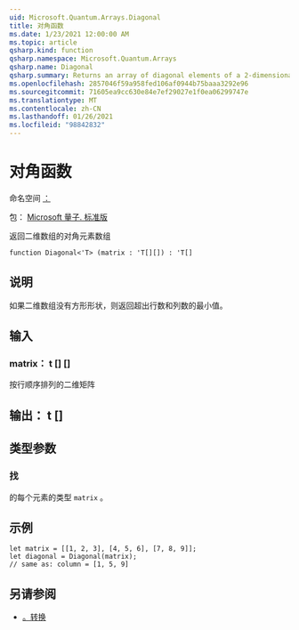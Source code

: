 ```yaml
---
uid: Microsoft.Quantum.Arrays.Diagonal
title: 对角函数
ms.date: 1/23/2021 12:00:00 AM
ms.topic: article
qsharp.kind: function
qsharp.namespace: Microsoft.Quantum.Arrays
qsharp.name: Diagonal
qsharp.summary: Returns an array of diagonal elements of a 2-dimensional array
ms.openlocfilehash: 2857046f59a958fed106af0944b75baaa3292e96
ms.sourcegitcommit: 71605ea9cc630e84e7ef29027e1f0ea06299747e
ms.translationtype: MT
ms.contentlocale: zh-CN
ms.lasthandoff: 01/26/2021
ms.locfileid: "98842832"
---
```

# <a name="diagonal-function"></a>对角函数

命名空间 [：](xref:Microsoft.Quantum.Arrays)

包： [Microsoft 量子. 标准版](https://nuget.org/packages/Microsoft.Quantum.Standard)


返回二维数组的对角元素数组

```qsharp
function Diagonal<'T> (matrix : 'T[][]) : 'T[]
```


## <a name="description"></a>说明

如果二维数组没有方形形状，则返回超出行数和列数的最小值。

## <a name="input"></a>输入

### <a name="matrix--t"></a>matrix： t [] []

按行顺序排列的二维矩阵



## <a name="output--t"></a>输出： t []



## <a name="type-parameters"></a>类型参数

### <a name="t"></a>找

的每个元素的类型 `matrix` 。

## <a name="example"></a>示例

```qsharp
let matrix = [[1, 2, 3], [4, 5, 6], [7, 8, 9]];
let diagonal = Diagonal(matrix);
// same as: column = [1, 5, 9]
```

## <a name="see-also"></a>另请参阅

- [。转换](xref:Microsoft.Quantum.Arrays.Transposed)